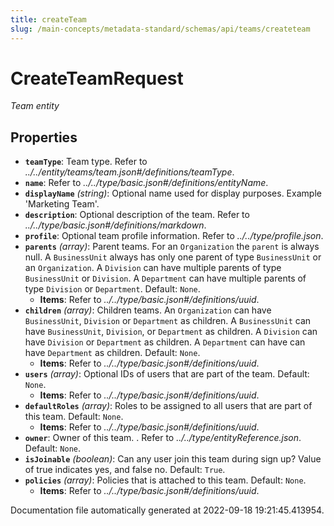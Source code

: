```yaml
---
title: createTeam
slug: /main-concepts/metadata-standard/schemas/api/teams/createteam
---
```


# CreateTeamRequest

*Team entity*

## Properties

- **`teamType`**: Team type. Refer to *../../entity/teams/team.json#/definitions/teamType*.
- **`name`**: Refer to *../../type/basic.json#/definitions/entityName*.
- **`displayName`** *(string)*: Optional name used for display purposes. Example 'Marketing Team'.
- **`description`**: Optional description of the team. Refer to *../../type/basic.json#/definitions/markdown*.
- **`profile`**: Optional team profile information. Refer to *../../type/profile.json*.
- **`parents`** *(array)*: Parent teams. For an `Organization` the `parent` is always null. A `BusinessUnit` always has only one parent of type `BusinessUnit` or an `Organization`. A `Division` can have multiple parents of type `BusinessUnit` or `Division`. A `Department` can have multiple parents of type `Division` or `Department`. Default: `None`.
  - **Items**: Refer to *../../type/basic.json#/definitions/uuid*.
- **`children`** *(array)*: Children teams. An `Organization` can have `BusinessUnit`, `Division` or `Department` as children. A `BusinessUnit` can have `BusinessUnit`, `Division`, or `Department` as children. A `Division` can have `Division` or `Department` as children. A `Department` can have can have `Department` as children. Default: `None`.
  - **Items**: Refer to *../../type/basic.json#/definitions/uuid*.
- **`users`** *(array)*: Optional IDs of users that are part of the team. Default: `None`.
  - **Items**: Refer to *../../type/basic.json#/definitions/uuid*.
- **`defaultRoles`** *(array)*: Roles to be assigned to all users that are part of this team. Default: `None`.
  - **Items**: Refer to *../../type/basic.json#/definitions/uuid*.
- **`owner`**: Owner of this team. . Refer to *../../type/entityReference.json*. Default: `None`.
- **`isJoinable`** *(boolean)*: Can any user join this team during sign up? Value of true indicates yes, and false no. Default: `True`.
- **`policies`** *(array)*: Policies that is attached to this team. Default: `None`.
  - **Items**: Refer to *../../type/basic.json#/definitions/uuid*.


Documentation file automatically generated at 2022-09-18 19:21:45.413954.
